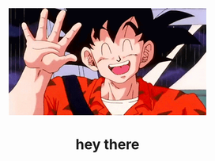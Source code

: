 <div id="header" align="center">
  <img src="https://github.com/Adrian-Kolodziejczyk/Adrian-Kolodziejczyk/blob/c59703449e2226c5a62868f593ef3849c3545f9d/goku_hey.gif" width="400"/>
  <h1>
    hey there
  </h1>
</div>

